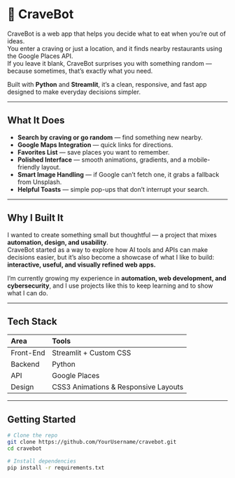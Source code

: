 # 🍔 CraveBot

CraveBot is a web app that helps you decide what to eat when you’re out of ideas.  
You enter a craving or just a location, and it finds nearby restaurants using the Google Places API.  
If you leave it blank, CraveBot surprises you with something random — because sometimes, that’s exactly what you need.

Built with **Python** and **Streamlit**, it’s a clean, responsive, and fast app designed to make everyday decisions simpler.


---

## What It Does

- **Search by craving or go random** — find something new nearby.  
- **Google Maps Integration** — quick links for directions.  
- **Favorites List** — save places you want to remember.  
- **Polished Interface** — smooth animations, gradients, and a mobile-friendly layout.  
- **Smart Image Handling** — if Google can’t fetch one, it grabs a fallback from Unsplash.  
- **Helpful Toasts** — simple pop-ups that don’t interrupt your search.

---

## Why I Built It

I wanted to create something small but thoughtful — a project that mixes **automation, design, and usability**.  
CraveBot started as a way to explore how AI tools and APIs can make decisions easier, but it’s also become a showcase of what I like to build:  
**interactive, useful, and visually refined web apps.**

I’m currently growing my experience in **automation, web development, and cybersecurity**, and I use projects like this to keep learning and to show what I can do.

---

## Tech Stack

| Area | Tools |
|:-----|:------|
| Front-End | Streamlit + Custom CSS |
| Backend | Python |
| API | Google Places |
| Design | CSS3 Animations & Responsive Layouts |

---

## Getting Started

```bash
# Clone the repo
git clone https://github.com/YourUsername/cravebot.git
cd cravebot

# Install dependencies
pip install -r requirements.txt